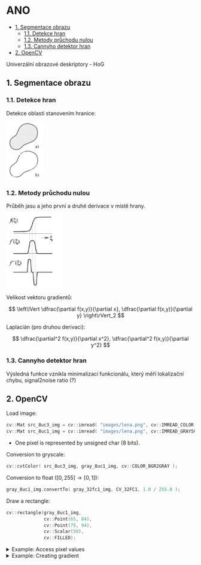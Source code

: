 # ANO

- [1. Segmentace obrazu](#1-segmentace-obrazu)
  - [1.1. Detekce hran](#11-detekce-hran)
  - [1.2. Metody průchodu nulou](#12-metody-průchodu-nulou)
  - [1.3. Cannyho detektor hran](#13-cannyho-detektor-hran)
- [2. OpenCV](#2-opencv)

Univerzální obrazové deskriptory - HoG

## 1. Segmentace obrazu

### 1.1. Detekce hran

Detekce oblastí stanovením hranice:

<img src="figures/edge-detection.png" alt="edge-detection" width="100px">

### 1.2. Metody průchodu nulou

Průběh jasu a jeho první a druhé derivace v místě hrany.

<img src="figures/brightness-and-derivations.png" alt="brightness-and-derivations" width="150px">

Velikost vektoru gradientů:

$$ \left\lVert \dfrac{\partial f(x,y)}{\partial x}, \dfrac{\partial f(x,y)}{\partial y} \right\rVert_2 $$

Laplacián (pro druhou derivaci):

$$ \dfrac{\partial^2 f(x,y)}{\partial x^2}, \dfrac{\partial^2 f(x,y)}{\partial y^2} $$

### 1.3. Cannyho detektor hran

Výsledná funkce vznikla minimalizací funkcionálu, který měří lokalizační chybu, signal2noise ratio (?)

## 2. OpenCV

Load image:

```cpp
cv::Mat src_8uc3_img = cv::imread( "images/lena.png", cv::IMREAD_COLOR );
cv::Mat src_8uc1_img = cv::imread( "images/lena.png", cv::IMREAD_GRAYSCALE );
```

- One pixel is represented by unsigned char (8 bits).

Conversion to gryscale:

```cpp
cv::cvtColor( src_8uc3_img, gray_8uc1_img, cv::COLOR_BGR2GRAY );
```

Conversion to float $([0,255] \rightarrow [0,1])$:

```cpp
gray_8uc1_img.convertTo( gray_32fc1_img, CV_32FC1, 1.0 / 255.0 );
```

Draw a rectangle:

```cpp
cv::rectangle(gray_8uc1_img,
              cv::Point(65, 84),
              cv::Point(75, 94),
              cv::Scalar(50),
              cv::FILLED);
```

<details><summary> Example: Access pixel values </summary>

- template method `cv::Mat.at<image_type>(int y, int x)`

```cpp
#include <opencv2/opencv.hpp>
#include <iostream>

int main() {
    int x = 0;
    int y = 0;

    // read grayscale value of a pixel, image represented using 8 bits
    uchar p1 = gray_8uc1_img.at<uchar>(y, x);

    // read grayscale value of a pixel, image represented using 32 bits
    float p2 = gray_32fc1_img.at<float>(y, x);

    // read color value of a pixel, image represented using 8 bits per color channel
    cv::Vec3b p3 = src_8uc3_img.at<cv::Vec3b>(y, x);

    // print values of pixels
    printf("p1 = %d\n", p1);
    printf("p2 = %f\n", p2);
    printf("p3[0] = %d, p3[1] = %d, p3[2] = %d\n", p3[0], p3[1], p3[2]);

    // set pixel value to 0 (black)
    gray_8uc1_img.at<uchar>( y, x ) = 0;

    return 0;
}
```

</details>

<details><summary> Example: Creating gradient </summary>

```cpp
// Declare a variable to hold the gradient image with dimensions:
// width = 256 pixels, height = 50 pixels.
// Gray levels wil be represented using 8 bits (uchar).
cv::Mat gradient_8uc1_img( 50, 256, CV_8UC1 );

// For every pixel in image, 
// assign a brightness value
// according to the `x` coordinate.
// This wil create a horizontal gradient.
for ( int y = 0; y < gradient_8uc1_img.rows; y++ ) {
    for ( int x = 0; x < gradient_8uc1_img.cols; x++ ) {
        gradient_8uc1_img.at<uchar>( y, x ) = x;
    }
}

cv::imshow("Gradient", gradient_8uc1_img);
```

</details>
